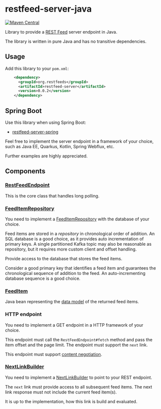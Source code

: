 # restfeed-server-java

[![Maven Central](https://maven-badges.herokuapp.com/maven-central/org.restfeeds/restfeed-server/badge.svg)](https://maven-badges.herokuapp.com/maven-central/org.restfeeds/restfeed-server)

Library to provide a [REST Feed](http://rest-feeds.org/) server endpoint in Java.

The library is written in pure Java and has no transitive dependencies.

## Usage

Add this library to your `pom.xml`:

```xml
    <dependency>
      <groupId>org.restfeeds</groupId>
      <artifactId>restfeed-server</artifactId>
      <version>0.0.2</version>
    </dependency>
```

## Spring Boot

Use this library when using Spring Boot:

- [restfeed-server-spring](https://github.com/rest-feeds/restfeed-server-spring)

Feel free to implement the server endpoint in a framework of your choice, such as Java EE, Quarkus, Kotlin, Spring Webflux, etc.

Further examples are highly appreciated.

## Components

### [RestFeedEndpoint](src/main/java/org/restfeeds/server/RestFeedEndpoint.java)

This is the core class that handles long polling.

### [FeedItemRepository](src/main/java/org/restfeeds/server/FeedItemRepository.java)

You need to implement a [FeedItemRepository](src/main/java/org/restfeeds/server/FeedItemRepository.java) with the database of your choice.

Feed items are stored in a _repository_ in chronological order of addition.
An SQL database is a good choice, as it provides auto incrementation of primary keys.
A single partitioned Kafka topic may also be reasonable as repository, but it requires more custom client and offset handling.

Provide access to the database that stores the feed items.

Consider a good primary key that identifies a feed item and guarantees the chronological sequence of addition to the feed.
An auto-incrementing database sequence is a good choice.

### [FeedItem](src/main/java/org/restfeeds/server/FeedItem.java)

Java bean representing the [data model](https://github.com/rest-feeds/rest-feeds/#model) of the returned feed items.

### HTTP endpoint

You need to implement a GET endpoint in a HTTP framework of your choice.

This endpoint must call the `RestFeedEndpoint#fetch` method and pass the item offset and the page limit.
The endpoint must support the `next` link.

This endpoint must support [content negotiation](https://github.com/rest-feeds/rest-feeds/#content-negotiation).

### [NextLinkBuilder](src/main/java/org/restfeeds/server/NextLinkBuilder.java)

You need to implement a [NextLinkBuilder](src/main/java/org/restfeeds/server/NextLinkBuilder.java) to point to your REST endpoint.

The `next` link must provide access to all subsequent feed items.
The next link response must not include the current feed item(s).

It is up to the implementation, how this link is build and evaluated.


